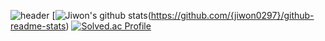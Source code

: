![header](https://capsule-render.vercel.app/api?type=slice&color=auto&text=%20JiwonPark%20%20&height=200&fontSize=100)
[![Jiwon's github stats](https://github-readme-stats.vercel.app/api?username={jiwon0297}&show_icons=true&theme={theme})(https://github.com/{jiwon0297}/github-readme-stats)
[![Solved.ac Profile](http://mazassumnida.wtf/api/v2/generate_badge?boj=jiwon0297)](https://solved.ac/jiwon0297/)
